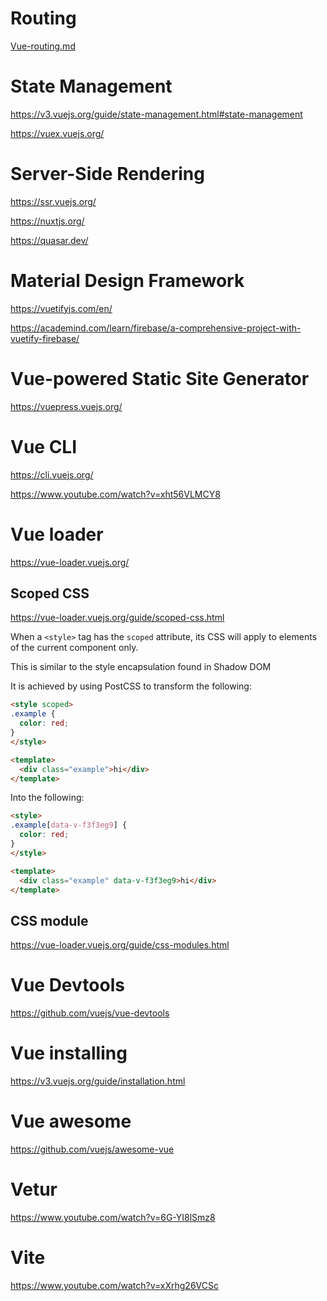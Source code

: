 # Routing

 [Vue-routing.md](Vue-routing.md) 

# State Management

https://v3.vuejs.org/guide/state-management.html#state-management

https://vuex.vuejs.org/

# Server-Side Rendering

https://ssr.vuejs.org/

https://nuxtjs.org/

https://quasar.dev/

# Material Design Framework

https://vuetifyjs.com/en/

https://academind.com/learn/firebase/a-comprehensive-project-with-vuetify-firebase/

# Vue-powered Static Site Generator

https://vuepress.vuejs.org/

# Vue CLI

https://cli.vuejs.org/

https://www.youtube.com/watch?v=xht56VLMCY8

# Vue loader

https://vue-loader.vuejs.org/

## Scoped CSS

https://vue-loader.vuejs.org/guide/scoped-css.html

When a `<style>` tag has the `scoped` attribute, its CSS will apply to elements of the current component only. 

This is similar to the style encapsulation found in Shadow DOM

It is achieved by using PostCSS to transform the following:

```html
<style scoped>
.example {
  color: red;
}
</style>

<template>
  <div class="example">hi</div>
</template>
```

Into the following:

```html
<style>
.example[data-v-f3f3eg9] {
  color: red;
}
</style>

<template>
  <div class="example" data-v-f3f3eg9>hi</div>
</template>
```

## CSS module

https://vue-loader.vuejs.org/guide/css-modules.html

# Vue Devtools

https://github.com/vuejs/vue-devtools

# Vue installing

https://v3.vuejs.org/guide/installation.html

# Vue awesome

https://github.com/vuejs/awesome-vue

# Vetur

https://www.youtube.com/watch?v=6G-YI8lSmz8

# Vite

https://www.youtube.com/watch?v=xXrhg26VCSc